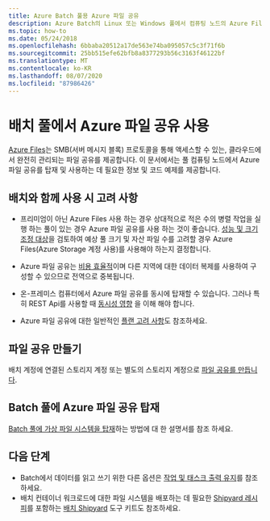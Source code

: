 ```yaml
---
title: Azure Batch 풀용 Azure 파일 공유
description: Azure Batch의 Linux 또는 Windows 풀에서 컴퓨팅 노드의 Azure Files 공유를 탑재하는 방법입니다.
ms.topic: how-to
ms.date: 05/24/2018
ms.openlocfilehash: 6bbaba20512a17de563e74ba095057c5c3f71f6b
ms.sourcegitcommit: 25bb515efe62bfb8a8377293b56c3163f46122bf
ms.translationtype: MT
ms.contentlocale: ko-KR
ms.lasthandoff: 08/07/2020
ms.locfileid: "87986426"
---
```

# <a name="use-an-azure-file-share-with-a-batch-pool"></a>배치 풀에서 Azure 파일 공유 사용

[Azure Files](../storage/files/storage-files-introduction.md)는 SMB(서버 메시지 블록) 프로토콜을 통해 액세스할 수 있는, 클라우드에서 완전히 관리되는 파일 공유를 제공합니다. 이 문서에서는 풀 컴퓨팅 노드에서 Azure 파일 공유를 탑재 및 사용하는 데 필요한 정보 및 코드 예제를 제공합니다.

## <a name="considerations-for-use-with-batch"></a>배치와 함께 사용 시 고려 사항

* 프리미엄이 아닌 Azure Files 사용 하는 경우 상대적으로 적은 수의 병렬 작업을 실행 하는 풀이 있는 경우 Azure 파일 공유를 사용 하는 것이 좋습니다. [성능 및 크기 조정 대상](../storage/files/storage-files-scale-targets.md)을 검토하여 예상 풀 크기 및 자산 파일 수를 고려할 경우 Azure Files(Azure Storage 계정 사용)를 사용해야 하는지 결정합니다. 

* Azure 파일 공유는 [비용 효율적](https://azure.microsoft.com/pricing/details/storage/files/)이며 다른 지역에 대한 데이터 복제를 사용하여 구성할 수 있으므로 전역으로 중복됩니다. 

* 온-프레미스 컴퓨터에서 Azure 파일 공유를 동시에 탑재할 수 있습니다. 그러나 특히 REST Api를 사용할 때 [동시성 영향](../storage/common/storage-concurrency.md) 을 이해 해야 합니다.

* Azure 파일 공유에 대한 일반적인 [플랜 고려 사항](../storage/files/storage-files-planning.md)도 참조하세요.


## <a name="create-a-file-share"></a>파일 공유 만들기

배치 계정에 연결된 스토리지 계정 또는 별도의 스토리지 계정으로 [파일 공유를 만듭니다](../storage/files/storage-how-to-create-file-share.md).

## <a name="mount-an-azure-file-share-on-a-batch-pool"></a>Batch 풀에 Azure 파일 공유 탑재

[Batch 풀에 가상 파일 시스템을 탑재](virtual-file-mount.md)하는 방법에 대 한 설명서를 참조 하세요.

## <a name="next-steps"></a>다음 단계

* Batch에서 데이터를 읽고 쓰기 위한 다른 옵션은 [작업 및 태스크 출력 유지](batch-task-output.md)를 참조하세요.
* 배치 컨테이너 워크로드에 대한 파일 시스템을 배포하는 데 필요한 [Shipyard 레시피](https://github.com/Azure/batch-shipyard/tree/master/recipes)를 포함하는 [배치 Shipyard](https://github.com/Azure/batch-shipyard) 도구 키트도 참조하세요.
